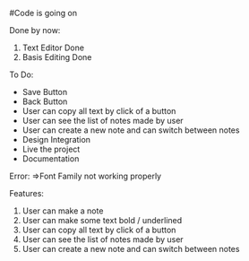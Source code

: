 #Code is going on

Done by now:

1. Text Editor Done
2. Basis Editing Done

To Do:

- Save Button
- Back Button
- User can copy all text by click of a button
- User can see the list of notes made by user
- User can create a new note and can switch between notes
- Design Integration
- Live the project
- Documentation

Error:
=>Font Family not working properly

Features:

1. User can make a note
2. User can make some text bold / underlined
3. User can copy all text by click of a button
4. User can see the list of notes made by user
5. User can create a new note and can switch between notes
